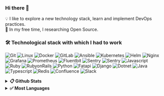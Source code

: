 ### Hi there 👋


💡 I like to explore a new technology stack, learn and implement DevOps practices. \
🐧 In my free time, I researching Open Source.

<!-- <img alt="Night Coding" src="https://raw.githubusercontent.com/CSRedRat/CSRedRat/master//Night-Coding.gif" align="right"/> -->

### 🛠 Technological stack with which I had to work

![Git](https://img.shields.io/badge/-Git-05122A?style=for-the-badge&logo=git)
![Linux](https://img.shields.io/badge/-linux-05122A?style=for-the-badge&logo=linux)
![Docker](https://img.shields.io/badge/-Docker-05122A?style=for-the-badge&logo=docker)
![GitLab](https://img.shields.io/badge/-GitLab-05122A?style=for-the-badge&logo=gitlab)
![Ansible](https://img.shields.io/badge/-Ansible-05122A?style=for-the-badge&logo=ansible)
![Kubernetes](https://img.shields.io/badge/-Kubernetes-05122A?style=for-the-badge&logo=kubernetes)
![Helm](https://img.shields.io/badge/-helm-05122A?style=for-the-badge&logo=helm)
![Nginx](https://img.shields.io/badge/-nginx-05122A?style=for-the-badge&logo=nginx)
![Grafana](https://img.shields.io/badge/-Grafana-05122A?style=for-the-badge&logo=grafana)
![Prometheus](https://img.shields.io/badge/-prometheus-05122A?style=for-the-badge&logo=prometheus)
![Fluentbit](https://img.shields.io/badge/-fluentbit-05122A?style=for-the-badge&logo=fluentbit)
![Sentry](https://img.shields.io/badge/-sentry-05122A?style=for-the-badge&logo=sentry)
![Sentry](https://img.shields.io/badge/-newrelic-05122A?style=for-the-badge&logo=newrelic)
![Javascript](https://img.shields.io/badge/-javascript-05122A?style=for-the-badge&logo=javascript)
![Ruby](https://img.shields.io/badge/-ruby-05122A?style=for-the-badge&logo=ruby)
![RubyonRails](https://img.shields.io/badge/-rubyonrails-05122A?style=for-the-badge&logo=rubyonrails)
![Python](https://img.shields.io/badge/-python-05122A?style=for-the-badge&logo=python)
![Fatapi](https://img.shields.io/badge/-fastapi-05122A?style=for-the-badge&logo=fastapi)
![Django](https://img.shields.io/badge/-django-05122A?style=for-the-badge&logo=django)
![Dotnet](https://img.shields.io/badge/-dotnet-05122A?style=for-the-badge&logo=dotnet)
![Java](https://img.shields.io/badge/-spring-05122A?style=for-the-badge&logo=spring)
![Typescript](https://img.shields.io/badge/-typescript-05122A?style=for-the-badge&logo=typescript)
![Redis](https://img.shields.io/badge/-redis-05122A?style=for-the-badge&logo=redis)
![Confluence](https://img.shields.io/badge/-Confluence-05122A?style=for-the-badge&logo=confluence)
![Slack](https://img.shields.io/badge/-Slack-05122A?style=for-the-badge&logo=slack)

<details>	
  <summary><b>📋 Github Stats</b></summary>
<img height="180em" src="https://github-readme-stats-eight-theta.vercel.app/api?username=airdry&show_icons=true&theme=onedark&include_all_commits=true&count_private=true%22" />
</details>
<details>	
  <summary><b>✅ Most Languages</b></summary>
<ul>
 <li><img height="180em" src="https://github-readme-stats.vercel.app/api/top-langs/?username=Airdry&show_icons=true&theme=onedark&include_all_commits=true&count_private=true%22"/></li>
 <li><img src="https://www.codewars.com/users/flyside/badges/large"/></li>
</ul>
</details>
